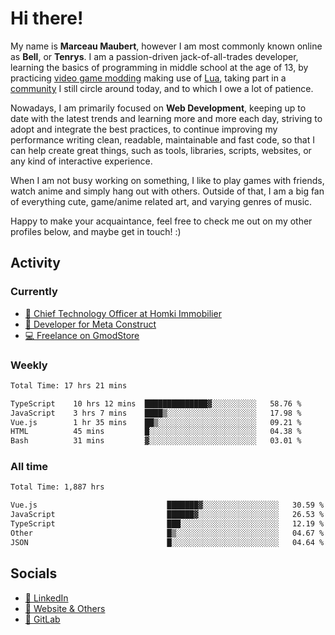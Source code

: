 # Hi there!

My name is **Marceau Maubert**, however I am most commonly known online as **Bell**, or **Tenrys**. I am a passion-driven jack-of-all-trades developer, learning the basics of programming in middle school at the age of 13, by practicing [video game modding](https://garrysmod.com) making use of [Lua](https://lua.org), taking part in a [community](https://metastruct.net) I still circle around today, and to which I owe a lot of patience.

Nowadays, I am primarily focused on **Web Development**, keeping up to date with the latest trends and learning more and more each day, striving to adopt  and integrate the best practices, to continue improving my performance writing clean, readable, maintainable and fast code, so that I can help create great things, such as tools, libraries, scripts, websites, or any kind of interactive experience.

When I am not busy working on something, I like to play games with friends, watch anime and simply hang out with others. Outside of that, I am a big fan of everything cute, game/anime related art, and varying genres of music.

Happy to make your acquaintance, feel free to check me out on my other profiles below, and maybe get in touch! :)

## Activity

### Currently

- [🏢 Chief Technology Officer at Homki Immobilier](https://homki-immobilier.com)
- [🎈 Developer for Meta Construct](https://metastruct.net)
- [💻 Freelance on GmodStore](https://www.gmodstore.com/users/Tenrys)

### Weekly
<!--START_SECTION:wakaWeekly-->

```txt
Total Time: 17 hrs 21 mins

TypeScript    10 hrs 12 mins  ██████████████▓░░░░░░░░░░   58.76 %
JavaScript    3 hrs 7 mins    ████▒░░░░░░░░░░░░░░░░░░░░   17.98 %
Vue.js        1 hr 35 mins    ██▒░░░░░░░░░░░░░░░░░░░░░░   09.21 %
HTML          45 mins         █░░░░░░░░░░░░░░░░░░░░░░░░   04.38 %
Bash          31 mins         ▓░░░░░░░░░░░░░░░░░░░░░░░░   03.01 %
```

<!--END_SECTION:wakaWeekly-->

### All time
<!--START_SECTION:wakaTotal-->

```txt
Total Time: 1,887 hrs

Vue.js                             ███████▓░░░░░░░░░░░░░░░░░   30.59 %
JavaScript                         ██████▓░░░░░░░░░░░░░░░░░░   26.53 %
TypeScript                         ███░░░░░░░░░░░░░░░░░░░░░░   12.19 %
Other                              █▒░░░░░░░░░░░░░░░░░░░░░░░   04.67 %
JSON                               █░░░░░░░░░░░░░░░░░░░░░░░░   04.64 %
```

<!--END_SECTION:wakaTotal-->

## Socials

- [👔 LinkedIn](https://www.linkedin.com/in/marceau-maubert)
- [🔗 Website & Others](https://bell.moe)
- [🦊 GitLab](https://gitlab.com/Tenrys)
